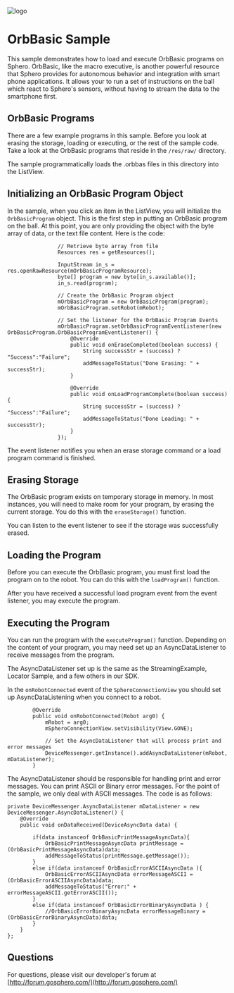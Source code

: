 ![logo](http://update.orbotix.com/developer/sphero-small.png)

# OrbBasic Sample

This sample demonstrates how to load and execute OrbBasic programs on Sphero.  OrbBasic, like the macro executive, is another powerful resource that Sphero provides for autonomous behavior and integration with smart phone applications. It allows your to run a set of instructions on the ball which react to Sphero's sensors, without having to stream the data to the smartphone first.

## OrbBasic Programs

There are a few example programs in this sample.  Before you look at erasing the storage, loading or executing, or the rest of the sample code.  Take a look at the OrbBasic programs that reside in the `/res/raw/` directory.

The sample programmatically loads the .orbbas files in this directory into the ListView.

## Initializing an OrbBasic Program Object

In the sample, when you click an item in the ListView, you will initialize the `OrbBasicProgram` object.  This is the first step in putting an OrbBasic program on the ball.  At this point, you are only providing the object with the byte array of data, or the text file content.  Here is the code:

                    // Retrieve byte array from file
                    Resources res = getResources();

                    InputStream in_s = res.openRawResource(mOrbBasicProgramResource);
                    byte[] program = new byte[in_s.available()];
                    in_s.read(program);

                    // Create the OrbBasic Program object
                    mOrbBasicProgram = new OrbBasicProgram(program);
                    mOrbBasicProgram.setRobot(mRobot);

                    // Set the listener for the OrbBasic Program Events
                    mOrbBasicProgram.setOrbBasicProgramEventListener(new OrbBasicProgram.OrbBasicProgramEventListener() {
                        @Override
                        public void onEraseCompleted(boolean success) {
                            String successStr = (success) ? "Success":"Failure";
                            addMessageToStatus("Done Erasing: " + successStr);
                        }

                        @Override
                        public void onLoadProgramComplete(boolean success) {
                            String successStr = (success) ? "Success":"Failure";
                            addMessageToStatus("Done Loading: " + successStr);
                        }
                    });
                    
The event listener notifies you when an erase storage command or a load program command is finished.  

## Erasing Storage

The OrbBasic program exists on temporary storage in memory.  In most instances, you will need to make room for your program, by erasing the current storage.  You do this with the  `eraseStorage()` function.  

You can listen to the event listener to see if the storage was successfully erased.

## Loading the Program

Before you can execute the OrbBasic program, you must first load the program on to the robot. You can do this with the `loadProgram()` function.  

After you have received a successful load program event from the event listener, you may execute the program.

## Executing the Program

You can run the program with the `executeProgram()` function.  Depending on the content of your program, you may need set up an AsyncDataListener to receive messages from the program.

The AsyncDataListener set up is the same as the StreamingExample, Locator Sample, and a few others in our SDK.

In the `onRobotConnected` event of the `SpheroConnectionView` you should set up AsyncDataListening when you connect to a robot.

			@Override
			public void onRobotConnected(Robot arg0) {
				mRobot = arg0;
				mSpheroConnectionView.setVisibility(View.GONE);

				// Set the AsyncDataListener that will process print and error messages
				DeviceMessenger.getInstance().addAsyncDataListener(mRobot, mDataListener);
			}
			
The AsyncDataListener should be responsible for handling print and error messages.  You can print ASCII or Binary error messages.  For the point of the sample, we only deal with ASCII messages.  The code is as follows:

    private DeviceMessenger.AsyncDataListener mDataListener = new DeviceMessenger.AsyncDataListener() {
        @Override
        public void onDataReceived(DeviceAsyncData data) {

            if(data instanceof OrbBasicPrintMessageAsyncData){
                OrbBasicPrintMessageAsyncData printMessage = (OrbBasicPrintMessageAsyncData)data;
                addMessageToStatus(printMessage.getMessage());
            }
            else if(data instanceof OrbBasicErrorASCIIAsyncData ){
                OrbBasicErrorASCIIAsyncData errorMessageASCII = (OrbBasicErrorASCIIAsyncData)data;
                addMessageToStatus("Error:" + errorMessageASCII.getErrorASCII());
            }
            else if(data instanceof OrbBasicErrorBinaryAsyncData ) {
                //OrbBasicErrorBinaryAsyncData errorMessageBinary = (OrbBasicErrorBinaryAsyncData)data;
            }
        }
    };

## Questions

For questions, please visit our developer's forum at [http://forum.gosphero.com/](http://forum.gosphero.com/)

